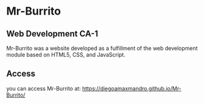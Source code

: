 # Mr-Burrito
## Web Development CA-1
Mr-Burrito was a website developed as a fulfillment of the web development module based on HTML5, CSS, and JavaScript.

## Access
you can access Mr-Burrito at: https://diegoamaxmandro.github.io/Mr-Burrito/
